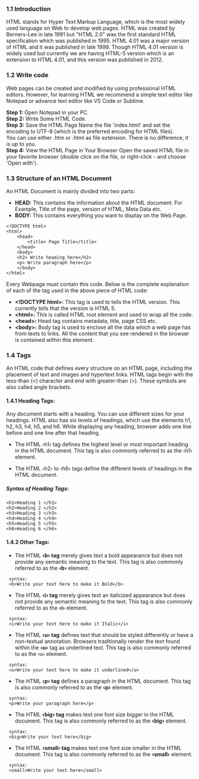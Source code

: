 ### 1.1 Introduction

HTML stands for Hyper Text Markup Language, which is the most widely used language on Web to develop web pages. HTML was created by Berners-Lee in late 1991 but "HTML 2.0" was the first standard HTML specification which was published in 1995. HTML 4.01 was a major version of HTML and it was published in late 1999. Though HTML 4.01 version is widely used but currently we are having HTML-5 version which is an extension to HTML 4.01, and this version was published in 2012.

### 1.2 Write code

Web pages can be created and modified by using professional HTML editors. However, for learning HTML we recommend a simple text editor like Notepad or advance text editor like VS Code or Sublime.

**Step 1:**  Open Notepad in your PC. <br>
**Step 2:**  Write Some HTML Code. <br>
**Step 3:**  Save the HTML Page Name the file 'index.html' and set the encoding to UTF-8 (which is the preferred encoding for HTML files).<br>You can use either .htm or .html as file extension. There is no difference, it is up to you.<br>
**Step 4:**  View the HTML Page in Your Browser Open the saved HTML file in your favorite browser (double click on the file, or right-click - and choose 'Open with').

### 1.3 Structure of an HTML Document

An HTML Document is mainly divided into two parts: 
<br>

- **HEAD:** This contains the information about the HTML document. For Example, Title of the page, version of HTML, Meta Data etc.
- **BODY:** This contains everything you want to display on the Web Page.


```
<!DOCTYPE html>
<html>
    <head>
        <title> Page Title</title>
    </head>
    <body>
    <h2> Write heading here</h2>
    <p> Write paragraph here</p>
    </body>
</html>
```
Every Webpage must contain this code. Below is the complete explanation of each of the tag used in the above piece of HTML code:<br>

- **&lt;!DOCTYPE html&gt;:** This tag is used to tells the HTML version. This currently tells that the version is HTML 5.
- **&lt;html&gt;:** This is called HTML root element and used to wrap all the code.
- **&lt;head&gt;:** Head tag contains metadata, title, page CSS etc.
- **&lt;body&gt;:** Body tag is used to enclose all the data which a web page has from texts to links. All the content that you see rendered in the browser is contained within this element.


### 1.4 Tags
An HTML code that defines every structure on an HTML page, including the placement of text and images and hypertext links. HTML tags begin with the less-than (<) character and end with greater-than (>). These symbols are also called angle brackets.<br>

#### 1.4.1 Heading Tags:
Any document starts with a heading. You can use different sizes for your headings. HTML also has six levels of headings, which use the elements h1, h2, h3, h4, h5, and h6. While displaying any heading, browser adds one line before and one line after that heading.


- The HTML ‹h1› tag defines the highest level or most important heading in the HTML document. This tag is also commonly referred to as the ‹h1› element.

- The HTML ‹h2› to ‹h6› tags define the different levels of headings in the HTML document.


 ##### Syntax of Heading Tags:
 
 ```  
<h1>Heading 1 </h1> 
<h2>Heading 2 </h2>
<h3>Heading 3 </h3>
<h4>Heading 4 </h4>
<h5>Heading 5 </h5>
<h6>Heading 6 </h6>
```

#### 1.4.2 Other Tags:

- The HTML **‹b› tag** merely gives text a bold appearance but does not provide any semantic meaning to the text. This tag is also commonly referred to as the **‹b›** element.
```
 syntax:
 <b>Write your text here to make it Bold</b>
 ```
- The HTML **‹i› tag** merely gives text an italicized appearance but does not provide any semantic meaning to the text. This tag is also commonly referred to as the **‹i›** element.
```
 syntax:
 <i>Write your text here to make it Italic</i>
 ```
- The HTML **‹u› tag** defines text that should be styled differently or have a non-textual annotation. Browsers traditionally render the text found within the **‹u›** tag as underlined text. This tag is also commonly referred to as the ‹u› element.

```
 syntax:
 <u>Write your text here to make it underlined</u>
 ```
- The HTML **‹p› tag** defines a paragraph in the HTML document. This tag is also commonly referred to as the **‹p›** element.

```
 syntax:
 <p>Write your paragraph here</p>
 ```
- The HTML **‹big› tag** makes text one font size bigger in the HTML document. This tag is also commonly referred to as the **‹big›** element.

```
 syntax:
 <big>Write your text here</big>
 ```
- The HTML **‹small› tag** makes text one font size smaller in the HTML document. This tag is also commonly referred to as the **‹small›** element.

```
 syntax:
 <small>Write your text here</small>
 ```

